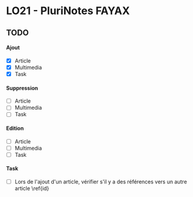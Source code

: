 # LO21 - PluriNotes FAYAX 

## TODO

#### Ajout
- [x] Article
- [x] Multimedia
- [x] Task

#### Suppression
- [ ] Article
- [ ] Multimedia
- [ ] Task

#### Edition
- [ ] Article
- [ ] Multimedia
- [ ] Task

#### Task
- [ ] Lors de l'ajout d'un article, vérifier s'il y a des références vers un autre article \ref{id}
